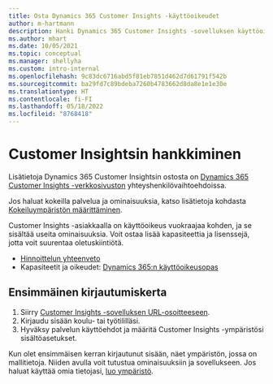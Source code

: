 ```yaml
---
title: Osta Dynamics 365 Customer Insights -käyttöoikeudet
author: m-hartmann
description: Hanki Dynamics 365 Customer Insights -sovelluksen käyttöoikeus, kirjaudu sisään ja tutustu sovellukseen.
ms.author: mhart
ms.date: 10/05/2021
ms.topic: conceptual
ms.manager: shellyha
ms.custom: intro-internal
ms.openlocfilehash: 9c83dc6716abd5f81eb7851d462d7d61791f542b
ms.sourcegitcommit: ba29fd7c89bdeba7260b4783662d8da8e1e1e30e
ms.translationtype: HT
ms.contentlocale: fi-FI
ms.lasthandoff: 05/18/2022
ms.locfileid: "8768418"
---
```

# <a name="purchase-customer-insights"></a>Customer Insightsin hankkiminen

Lisätietoja Dynamics 365 Customer Insightsin ostosta on [Dynamics 365 Customer Insights -verkkosivuston](https://dynamics.microsoft.com/ai/customer-insights/) yhteyshenkilövaihtoehdoissa.

Jos haluat kokeilla palvelua ja ominaisuuksia, katso lisätietoja kohdasta [Kokeiluympäristön määrittäminen](trial-signup.md).

Customer Insights -asiakkaalla on käyttöoikeus vuokraajaa kohden, ja se sisältää useita ominaisuuksia. Voit ostaa lisää kapasiteettia ja lisenssejä, jotta voit suurentaa oletuskiintiötä.
- [Hinnoittelun yhteenveto](https://dynamics.microsoft.com/ai/customer-insights/pricing/)
- Kapasiteetit ja oikeudet: [Dynamics 365:n käyttöoikeusopas](https://go.microsoft.com/fwlink/?LinkId=866544)

## <a name="sign-in-for-the-first-time"></a>Ensimmäinen kirjautumiskerta

1. Siirry [Customer Insights -sovelluksen URL-osoitteeseen](https://home.ci.ai.dynamics.com).
1. Kirjaudu sisään koulu- tai työtililläsi.
1. Hyväksy palvelun käyttöehdot ja määritä Customer Insights -ympäristösi sisältöasetukset.

Kun olet ensimmäisen kerran kirjautunut sisään, näet ympäristön, jossa on mallitietoja. Niiden avulla voit tutustua ominaisuuksiin ja sovellukseen. Jos haluat käyttää omia tietojasi, [luo ympäristö](create-environment.md).
